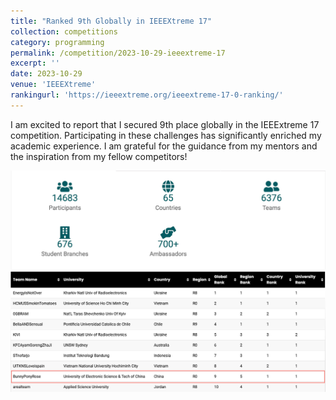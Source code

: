```yaml
---
title: "Ranked 9th Globally in IEEEXtreme 17"
collection: competitions
category: programming
permalink: /competition/2023-10-29-ieeextreme-17
excerpt: ''
date: 2023-10-29
venue: 'IEEEXtreme'
rankingurl: 'https://ieeextreme.org/ieeextreme-17-0-ranking/'
---
```


I am excited to report that I secured 9th place globally in the IEEExtreme 17 competition. Participating in these challenges has significantly enriched my academic experience. I am grateful for the guidance from my mentors and the inspiration from my fellow competitors!

<img src='/images/IEEExtreme17_intro.jpg'>
<img src='/images/ieeextreme17_rank.jpg'>